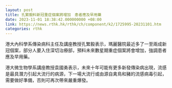 ```yaml
---
layout: post
title: 孔繁毅料新冠重症個案將增加　患者應及早用藥
date: 2023-11-01 18:38:42.000000000 +08:00
link: https://news.rthk.hk/rthk/ch/component/k2/1725995-20231101.htm
categories: rthk
---
```


港大內科學系傳染病科主任及講座教授孔繁毅表示，瑪麗醫院最近多了一至兩成新冠個案，部分人要入住深切治療部，預料未來數星期重症個案將會增加，強調患者應及早用藥。

港大微生物學系講座教授袁國勇表示，未來十年可能有更多新發傳染病出現，流感是最具潛力引起大流行的病源，下一場大流行或由源自禽鳥和豬的流感病毒引起，需要做好準備，否則可再次帶來嚴重爆發。
